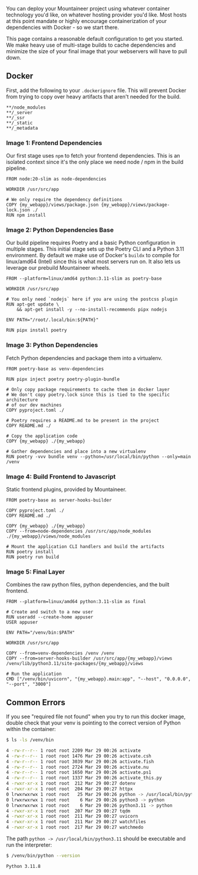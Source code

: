 You can deploy your Mountaineer project using whatever container technology you'd like, on whatever hosting provider you'd like. Most hosts at this point mandate or highly encourage containerization of your dependencies with Docker - so we start there.

This page contains a reasonable default configuration to get you started. We make heavy use of multi-stage builds to cache dependencies and minimize the size of your final image that your webservers will have to pull down.

## Docker

First, add the following to your `.dockerignore` file. This will prevent Docker from trying to copy over heavy artifacts that aren't needed for the build.

```title=".dockerignore"
**/node_modules
**/_server
**/_ssr
**/_static
**/_metadata
```

### Image 1: Frontend Dependencies

Our first stage uses `npm` to fetch your frontend dependencies. This is an isolated context since it's the only place we need node / npm in the build pipeline.

```docker
FROM node:20-slim as node-dependencies

WORKDIR /usr/src/app

# We only require the dependency definitions
COPY {my_webapp}/views/package.json {my_webapp}/views/package-lock.json ./
RUN npm install
```

### Image 2: Python Dependencies Base

Our build pipeline requires Poetry and a basic Python configuration in multiple stages. This initial stage sets up the Poetry CLI and a Python 3.11 environment. By default we make use of Docker's `buildx` to compile for linux/amd64 (Intel) since this is what most servers run on. It also lets us leverage our prebuild Mountaineer wheels.

```docker
FROM --platform=linux/amd64 python:3.11-slim as poetry-base

WORKDIR /usr/src/app

# You only need `nodejs` here if you are using the postcss plugin
RUN apt-get update \
    && apt-get install -y --no-install-recommends pipx nodejs

ENV PATH="/root/.local/bin:${PATH}"

RUN pipx install poetry
```

### Image 3: Python Dependencies

Fetch Python dependencies and package them into a virtualenv.

```docker
FROM poetry-base as venv-dependencies

RUN pipx inject poetry poetry-plugin-bundle

# Only copy package requirements to cache them in docker layer
# We don't copy poetry.lock since this is tied to the specific architecture
# of our dev machines
COPY pyproject.toml ./

# Poetry requires a README.md to be present in the project
COPY README.md ./

# Copy the application code
COPY {my_webapp} ./{my_webapp}

# Gather dependencies and place into a new virtualenv
RUN poetry -vvv bundle venv --python=/usr/local/bin/python --only=main /venv
```

### Image 4: Build Frontend to Javascript

Static frontend plugins, provided by Mountaineer.

```docker
FROM poetry-base as server-hooks-builder

COPY pyproject.toml ./
COPY README.md ./

COPY {my_webapp} ./{my_webapp}
COPY --from=node-dependencies /usr/src/app/node_modules ./{my_webapp}/views/node_modules

# Mount the application CLI handlers and build the artifacts
RUN poetry install
RUN poetry run build
```

### Image 5: Final Layer

Combines the raw python files, python dependencies, and the built frontend.

```docker
FROM --platform=linux/amd64 python:3.11-slim as final

# Create and switch to a new user
RUN useradd --create-home appuser
USER appuser

ENV PATH="/venv/bin:$PATH"

WORKDIR /usr/src/app

COPY --from=venv-dependencies /venv /venv
COPY --from=server-hooks-builder /usr/src/app/{my_webapp}/views /venv/lib/python3.11/site-packages/{my_webapp}/views

# Run the application
CMD ["/venv/bin/uvicorn", "{my_webapp}.main:app", "--host", "0.0.0.0", "--port", "3000"]
```

## Common Errors

If you see "required file not found" when you try to run this docker image, double check that your venv is pointing to the correct version of Python within the container:

```bash
$ ls -ls /venv/bin

4 -rw-r--r-- 1 root root 2209 Mar 29 00:26 activate
4 -rw-r--r-- 1 root root 1476 Mar 29 00:26 activate.csh
4 -rw-r--r-- 1 root root 3039 Mar 29 00:26 activate.fish
4 -rw-r--r-- 1 root root 2724 Mar 29 00:26 activate.nu
4 -rw-r--r-- 1 root root 1650 Mar 29 00:26 activate.ps1
4 -rw-r--r-- 1 root root 1337 Mar 29 00:26 activate_this.py
4 -rwxr-xr-x 1 root root  212 Mar 29 00:27 dotenv
4 -rwxr-xr-x 1 root root  204 Mar 29 00:27 httpx
0 lrwxrwxrwx 1 root root   25 Mar 29 00:26 python -> /usr/local/bin/python3.11
0 lrwxrwxrwx 1 root root    6 Mar 29 00:26 python3 -> python
0 lrwxrwxrwx 1 root root    6 Mar 29 00:26 python3.11 -> python
4 -rwxr-xr-x 1 root root  207 Mar 29 00:27 tqdm
4 -rwxr-xr-x 1 root root  211 Mar 29 00:27 uvicorn
4 -rwxr-xr-x 1 root root  211 Mar 29 00:27 watchfiles
4 -rwxr-xr-x 1 root root  217 Mar 29 00:27 watchmedo
```

The path `python -> /usr/local/bin/python3.11` should be executable and run the interpreter:

```bash
$ /venv/bin/python --version

Python 3.11.8
```
